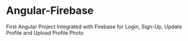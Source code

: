 # Angular-Firebase
First Angular Project Integrated with Firebase for Login, Sign-Up, Update Profile and Upload Profile Photo
